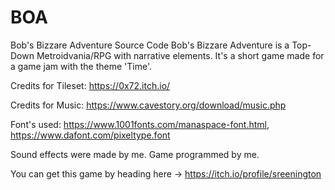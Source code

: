 # BOA
Bob's Bizzare Adventure Source Code
Bob's Bizzare Adventure is a Top-Down Metroidvania/RPG with narrative elements. 
It's a short game made for a game jam with the theme 'Time'.

Credits for Tileset: https://0x72.itch.io/

Credits for Music: https://www.cavestory.org/download/music.php

Font's used: https://www.1001fonts.com/manaspace-font.html, https://www.dafont.com/pixeltype.font

Sound effects were made by me. Game programmed by me.

You can get this game by heading here -> https://itch.io/profile/sreenington
